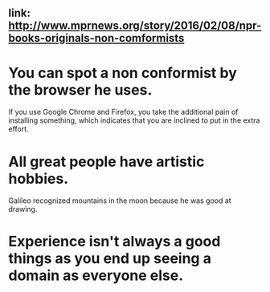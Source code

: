 link: http://www.mprnews.org/story/2016/02/08/npr-books-originals-non-comformists
----

# You can spot a non conformist by the browser he uses.
If you use Google Chrome and Firefox, you take the additional pain of installing something, which indicates that you are inclined to put in the extra effort.

# All great people have artistic hobbies.
Galileo recognized mountains in the moon because he was good at drawing.

# Experience isn't always a good things as you end up seeing a domain as everyone else.
